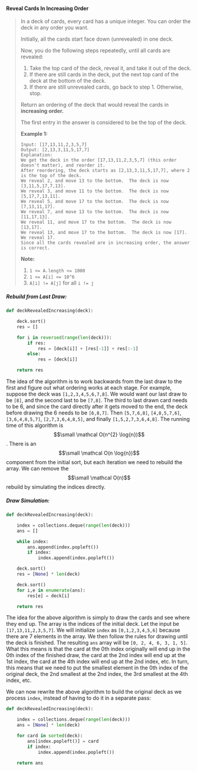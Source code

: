 #### Reveal Cards In Increasing Order

> In a deck of cards, every card has a unique integer.  You can order the deck in any order you want.
>
> Initially, all the cards start face down \(unrevealed\) in one deck.
>
> Now, you do the following steps repeatedly, until all cards are revealed:
>
> 1. Take the top card of the deck, reveal it, and take it out of the deck.
> 2. If there are still cards in the deck, put the next top card of the deck at the bottom of the deck.
> 3. If there are still unrevealed cards, go back to step 1.  Otherwise, stop.
>
> Return an ordering of the deck that would reveal the cards in **increasing order.**
>
> The first entry in the answer is considered to be the top of the deck.
>
> **Example 1:**
>
> ```
> Input: [17,13,11,2,3,5,7]
> Output: [2,13,3,11,5,17,7]
> Explanation: 
> We get the deck in the order [17,13,11,2,3,5,7] (this order doesn't matter), and reorder it.
> After reordering, the deck starts as [2,13,3,11,5,17,7], where 2 is the top of the deck.
> We reveal 2, and move 13 to the bottom.  The deck is now [3,11,5,17,7,13].
> We reveal 3, and move 11 to the bottom.  The deck is now [5,17,7,13,11].
> We reveal 5, and move 17 to the bottom.  The deck is now [7,13,11,17].
> We reveal 7, and move 13 to the bottom.  The deck is now [11,17,13].
> We reveal 11, and move 17 to the bottom.  The deck is now [13,17].
> We reveal 13, and move 17 to the bottom.  The deck is now [17].
> We reveal 17.
> Since all the cards revealed are in increasing order, the answer is correct.
> ```
>
> **Note:**
>
> 1. `1 <= A.length <= 1000`
> 2. `1 <= A[i] <= 10^6`
> 3. `A[i] != A[j]` for all `i != j`

##### Rebuild from Last Draw:

```py
def deckRevealedIncreasing(deck):

    deck.sort()
    res = []

    for i in reversed(range(len(deck))):
        if res:
            res = [deck[i]] + [res[-1]] + res[:-1]
        else:
            res = [deck[i]]

    return res
```

The idea of the algorithm is to work backwards from the last draw to the first and figure out what ordering works at each stage. For example, suppose the deck was `[1,2,3,4,5,6,7,8]`. We would want our last draw to be `[8]`, and the second last to be `[7,8]`. The third to last drawn card needs to be 6, and since the card directly after it gets moved to the end, the deck before drawing the 6 needs to be `[6,8,7]`. Then `[5,7,6,8]`, `[4,8,5,7,6]`, `[3,6,4,8,5,7]`, `[2,7,3,6,4,8,5]`, and finally `[1,5,2,7,3,6,4,8]`. The running time of this algorithm is $$\small \mathcal O(n^{2} \log{n})$$. There is an $$\small \mathcal O(n \log{n})$$ component from the initial sort, but each iteration we need to rebuild the array. We can remove the $$\small \mathcal O(n)$$ rebuild by simulating the indices directly.

##### Draw Simulation:

```py
def deckRevealedIncreasing(deck):

    index = collections.deque(range(len(deck)))
    ans = []

    while index:
        ans.append(index.popleft())
        if index:
            index.append(index.popleft())

    deck.sort()        
    res = [None] * len(deck)

    deck.sort()        
    for i,e in enumerate(ans):
        res[e] = deck[i]

    return res
```

The idea for the above algorithm is simply to draw the cards and see where they end up. The array  is the indices of the initial deck. Let the input be `[17,13,11,2,3,5,7]`. We will initialize `index` as `[0,1,2,3,4,5,6]` because there are 7 elements in the array. We then follow the rules for drawing until the deck is finished. The resulting `ans` array will be `[0, 2, 4, 6, 3, 1, 5]`. What this means is that the card at the 0th index originally will end up in the 0th index of the finished draw, the card at the 2nd index will end up at the 1st index, the card at the 4th index will end up at the 2nd index, etc. In turn, this means that we need to put the smallest element in the 0th index of the original deck, the 2nd smallest at the 2nd index, the 3rd smallest at the 4th index, etc. 

We can now rewrite the above algorithm to build the original deck as we process `index`, instead of having to do it in a separate pass:

```py
def deckRevealedIncreasing(deck):

    index = collections.deque(range(len(deck)))
    ans = [None] * len(deck)

    for card in sorted(deck):
        ans[index.popleft()] = card
        if index:
            index.append(index.popleft())

    return ans
```



